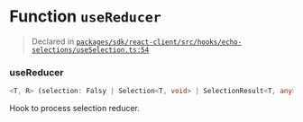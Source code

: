 # Function `useReducer`
> Declared in [`packages/sdk/react-client/src/hooks/echo-selections/useSelection.ts:54`](https://github.com/dxos/protocols/blob/main/packages/sdk/react-client/src/hooks/echo-selections/useSelection.ts#L54)




### useReducer
```ts
<T, R> (selection: Falsy | Selection<T, void> | SelectionResult<T, any>, value: R, deps: readonly any[]) => undefined | R
```
Hook to process selection reducer.